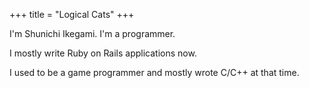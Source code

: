+++
title = "Logical Cats"
+++

I'm Shunichi Ikegami. I'm a programmer.

I mostly write Ruby on Rails applications now.

I used to be a game programmer and mostly wrote C/C++ at that time.
